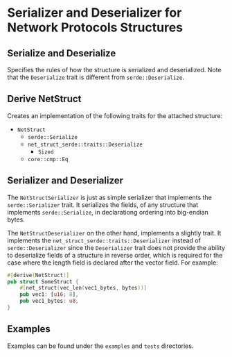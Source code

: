 # Serializer and Deserializer for Network Protocols Structures

## Serialize and Deserialize

Specifies the rules of how the structure is serialized and deserialized. Note that the `Deserialize` trait is different from `serde::Deserialize`.

## Derive NetStruct

Creates an implementation of the following traits for the attached structure:

- `NetStruct`
  - `serde::Serialize`
  - `net_struct_serde::traits::Deserialize`
    - `Sized`
  - `core::cmp::Eq`

## Serializer and Deserializer

The `NetStructSerializer` is just as simple serializer that implements the `serde::Serializer` trait.
It serializes the fields, of any structure that implements `serde::Serialize`, in declarationg ordering into big-endian bytes.

The `NetStructDeserializer` on the other hand, implements a slightly trait. It implements the `net_struct_serde::traits::Deserializer` instead of `serde::Deserializer` since the `Deserializer` trait does not provide the ability to deserialize fields of a structure in reverse order, which is required for the case where the length field is declared after the vector field. For example:

```rust
#[derive(NetStruct)]
pub struct SomeStruct {
    #[net_struct(vec_len(vec1_bytes, bytes))]
    pub vec1: [u16; 8],
    pub vec1_bytes: u8,
}
```

## Examples

Examples can be found under the `examples` and `tests` directories.
